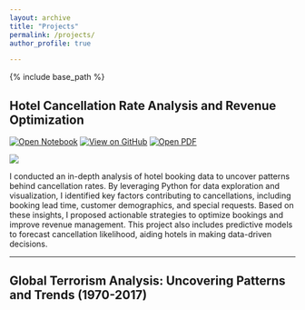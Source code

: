 ```yaml
---
layout: archive
title: "Projects"
permalink: /projects/
author_profile: true

---
```

{% include base_path %}

## Hotel Cancellation Rate Analysis and Revenue Optimization

[![Open Notebook](https://img.shields.io/badge/Jupyter-Open_Notebook-blue?logo=Jupyter)](https://Deepubhatt.github.io/ipynb-html/Hotel_Booking_Analysis.html) [![View on GitHub](https://img.shields.io/badge/GitHub-View_on_GitHub-blue?logo=github)](https://github.com/Deepubhatt/Hotel-Cancellation-Rate-Analysis-and-Business-Revenue-Optimization) [![Open PDF](https://img.shields.io/badge/PDF-Read_PDF_Report-blue?logo=adobeacrobatreader&logoColor=%23EC1C24)](https://Deepubhatt.github.io/pdf/Presentation.pdf) 

<img src = "https://Deepubhatt.github.io/images/Hotel_Booking_Cover.png">

I conducted an in-depth analysis of hotel booking data to uncover patterns behind cancellation rates. By leveraging Python for data exploration and visualization, I identified key factors contributing to cancellations, including booking lead time, customer demographics, and special requests. Based on these insights, I proposed actionable strategies to optimize bookings and improve revenue management. This project also includes predictive models to forecast cancellation likelihood, aiding hotels in making data-driven decisions.

----

## Global Terrorism Analysis: Uncovering Patterns and Trends (1970-2017)
